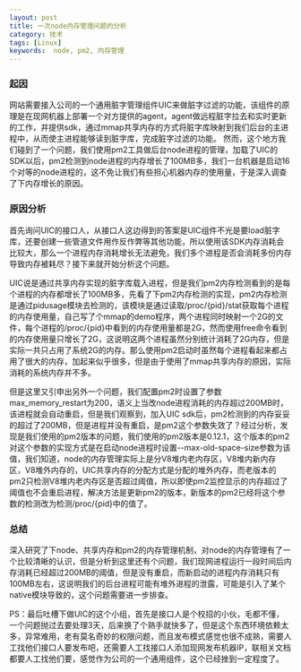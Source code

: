 ```yaml
---
layout: post
title: 一次node内存管理问题的分析
category: 技术
tags: [Linux] 
keywords:  node, pm2, 内存管理
---
```


### 起因
网站需要接入公司的一个通用脏字管理组件UIC来做脏字过滤的功能，该组件的原理是在现网机器上部署一个对方提供的agent，agent做远程脏字拉去和实时更新的工作，并提供sdk，通过mmap共享内存的方式将脏字库映射到我们后台的主进程中，从而使主进程能够读到脏字库，完成脏字过滤的功能。
然而，这个地方我们碰到了一个问题，我们使用pm2工具做后台node进程的管理，加载了UIC的SDK以后，pm2检测到node进程的内存增长了100MB多，我们一台机器是启动16个对等的node进程的，这不免让我们有些担心机器内存的使用量，于是深入调查了下内存增长的原因。

### 原因分析
首先询问UIC的接口人，从接口人这边得到的答案是UIC组件不光是要load脏字库，还要创建一些管道文件用作反作弊等其他功能，所以使用该SDK内存消耗会比较大，那么一个进程内存消耗增长无法避免，我们多个进程是否会消耗多份内存导致内存被耗尽？接下来就开始分析这个问题。

UIC说是通过共享内存实现的脏字库载入进程，但是我们pm2内存检测看到的是每个进程的内存都增长了100MB多，先看了下pm2内存检测的实现，pm2内存检测是通过pidusage模块去检测的，该模块是通过读取/proc/{pid}/stat获取每个进程的内存使用量，自己写了个mmap的demo程序，两个进程同时映射一个2G的文件，每个进程的/proc/{pid}中看到的内存使用量都是2G，然而使用free命令看到的内存使用量只增长了2G，这说明这两个进程虽然分别统计消耗了2G内存，但是实际一共只占用了系统2G的内存。那么使用pm2启动时虽然每个进程看起来都占用了很大的内存，加起来似乎很多，但是由于使用了mmap共享内存的原因，实际消耗的系统内存并不多。

但是这里又引申出另外一个问题，我们配置pm2时设置了参数max_memory_restart为200，语义上当改node进程消耗的内存超过200MB时，该进程就会自动重启，但是我们观察到，加入UIC sdk后，pm2检测到的内存妥妥的超过了200MB，但是进程并没有重启，是pm2这个参数失效了？经过分析，发现是我们使用的pm2版本的问题，我们使用的pm2版本是0.12.1，这个版本的pm2对这个参数的实现方式是在启动node进程时设置--max-old-space-size参数为该值，我们知道，node的内存管理实际上是分V8堆内老内存区，V8堆内新内存区，V8堆外内存的，UIC共享内存的分配方式是分配的堆外内存，而老版本的pm2只检测V8堆内老内存区是否超过阈值，所以即使pm2监控显示的内存超过了阈值也不会重启进程，解决方法是更新pm2的版本，新版本的pm2已经将这个参数的检测改为检测/proc/{pid}中的值了。

### 总结
深入研究了下node、共享内存和pm2的内存管理机制，对node的内存管理有了一个比较清晰的认识，但是分析到这里还有个问题，我们现网进程运行一段时间后内存消耗已经超过200MB的阈值，但是没有重启，而新启动的进程内存消耗只有100MB左右，这说明我们的后台进程可能有堆外进程的泄露，可能是引入了某个native模块导致的，这个问题需要进一步排查。

PS：最后吐槽下做UIC的这个小组，首先是接口人是个校招的小伙，毛都不懂，一个问题抛过去要处理3天，后来换了个熟手就快多了，但是这个东西环境依赖太多，异常难用，老有莫名奇妙的权限问题，而且发布模式感觉也很不成熟，需要人工找他们接口人要发布吧，还需要人工找接口人添加现网发布机器IP，联相关文档都要人工找他们要，感觉作为公司的一个通用组件，这个已经挫到一定程度了。
